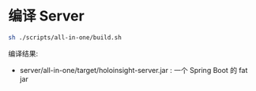 # 编译 Server
```bash
sh ./scripts/all-in-one/build.sh
```

编译结果:
- server/all-in-one/target/holoinsight-server.jar : 一个 Spring Boot 的 fat jar

